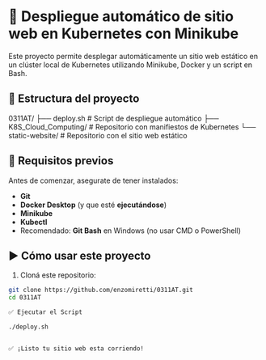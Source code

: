 # 🚀 Despliegue automático de sitio web en Kubernetes con Minikube

Este proyecto permite desplegar automáticamente un sitio web estático en un clúster local de Kubernetes utilizando Minikube, Docker y un script en Bash.

## 📁 Estructura del proyecto

0311AT/
├── deploy.sh # Script de despliegue automático
├── K8S_Cloud_Computing/ # Repositorio con manifiestos de Kubernetes
└── static-website/ # Repositorio con el sitio web estático


## 🔧 Requisitos previos
Antes de comenzar, asegurate de tener instalados:

- **Git**
- **Docker Desktop** (y que esté **ejecutándose**)
- **Minikube**
- **Kubectl**
- Recomendado: **Git Bash** en Windows (no usar CMD o PowerShell)


## ▶️ Cómo usar este proyecto

1. Cloná este repositorio:

```bash
git clone https://github.com/enzomiretti/0311AT.git
cd 0311AT

✅ Ejecutar el Script

./deploy.sh


✅ ¡Listo tu sitio web esta corriendo!
